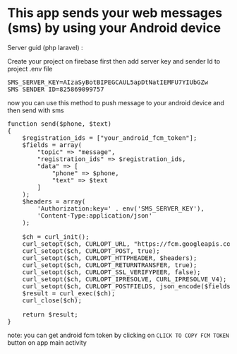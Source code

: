 # This app sends your web messages (sms) by using your Android device
Server guid (php laravel) :

Create your project on firebase first then add server key and sender Id to project .env file

<pre>
SMS_SERVER_KEY=AIzaSyBotBIPEGCAUL5apDtNatIEMFU7YIUbGZw
SMS_SENDER_ID=825869099757
</pre>

now you can use this method to push message to your android device and then send with sms

<pre>
function send($phone, $text)
{
    $registration_ids = ["your_android_fcm_token"];
    $fields = array(
        "topic" => "message",
        "registration_ids" => $registration_ids,
        "data" => [
            "phone" => $phone,
            "text" => $text
        ]
    );
    $headers = array(
        'Authorization:key=' . env('SMS_SERVER_KEY'),
        'Content-Type:application/json'
    );

    $ch = curl_init();
    curl_setopt($ch, CURLOPT_URL, "https://fcm.googleapis.com/fcm/send");
    curl_setopt($ch, CURLOPT_POST, true);
    curl_setopt($ch, CURLOPT_HTTPHEADER, $headers);
    curl_setopt($ch, CURLOPT_RETURNTRANSFER, true);
    curl_setopt($ch, CURLOPT_SSL_VERIFYPEER, false);
    curl_setopt($ch, CURLOPT_IPRESOLVE, CURL_IPRESOLVE_V4);
    curl_setopt($ch, CURLOPT_POSTFIELDS, json_encode($fields));
    $result = curl_exec($ch);
    curl_close($ch);

    return $result;
}
</pre>

note: you can get android fcm token by clicking on `CLICK TO COPY FCM TOKEN` button on app main activity
